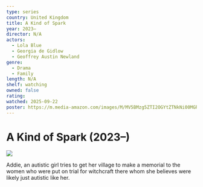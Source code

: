 ```yaml
---
type: series
country: United Kingdom
title: A Kind of Spark
year: 2023–
director: N/A
actors:
  - Lola Blue
  - Georgia de Gidlow
  - Geoffrey Austin Newland
genre:
  - Drama
  - Family
length: N/A
shelf: watching
owned: false
rating:
watched: 2025-09-22
poster: https://m.media-amazon.com/images/M/MV5BMzg5ZTI2OGYtZTNkNi00MGRkLTlmOTItNzhmMWI5N2RkNjQ2XkEyXkFqcGc@._V1_SX300.jpg
---
```


# A Kind of Spark (2023–)

![](https://m.media-amazon.com/images/M/MV5BMzg5ZTI2OGYtZTNkNi00MGRkLTlmOTItNzhmMWI5N2RkNjQ2XkEyXkFqcGc@._V1_SX300.jpg)

Addie, an autistic girl tries to get her village to make a memorial to the women who were put on trial for witchcraft there whom she believes were likely just autistic like her.